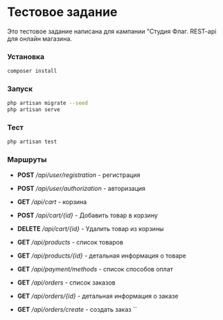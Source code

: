 # Тестовое задание

Это тестовое задание написана для кампании "Студия Флаг.
REST-api для онлайн магазина.


### Установка
```bash
composer install
```

### Запуск
```bash
php artisan migrate --seed
php artisan serve
```

### Тест
```bash
php artisan test
```

### Маршруты

* **POST** _/api/user/registration_ - регистрация
* **POST** _/api/user/authorization_ - авторизация

* **GET** _/api/cart_ - корзина
* **POST** _/api/cart/{id}_ - Добавить товар в корзину
* **DELETE** _/api/cart/{id}_ - Удалить товар из корзины

* **GET** _/api/products_ - список товаров
* **GET** _/api/products/{id}_ - детальная информация о товаре

* **GET** _/api/payment/methods_ - список способов оплат

* **GET** _/api/orders_ - список заказов
* **GET** _/api/orders/{id}_ - детальная информация о заказе
* **GET** _/api/orders/create_ - создать заказ
``
